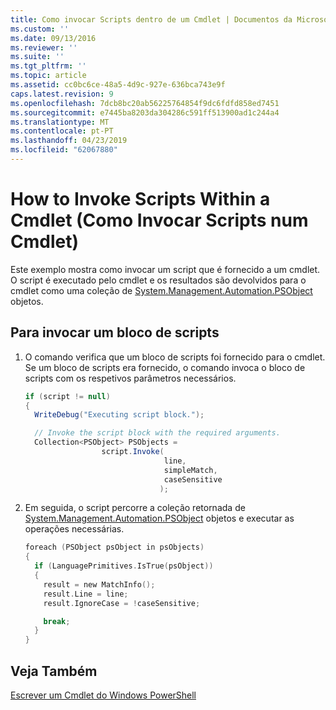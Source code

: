 ```yaml
---
title: Como invocar Scripts dentro de um Cmdlet | Documentos da Microsoft
ms.custom: ''
ms.date: 09/13/2016
ms.reviewer: ''
ms.suite: ''
ms.tgt_pltfrm: ''
ms.topic: article
ms.assetid: cc0bc6ce-48a5-4d9c-927e-636bca743e9f
caps.latest.revision: 9
ms.openlocfilehash: 7dcb8bc20ab56225764854f9dc6fdfd858ed7451
ms.sourcegitcommit: e7445ba8203da304286c591ff513900ad1c244a4
ms.translationtype: MT
ms.contentlocale: pt-PT
ms.lasthandoff: 04/23/2019
ms.locfileid: "62067880"
---
```

# <a name="how-to-invoke-scripts-within-a-cmdlet"></a>How to Invoke Scripts Within a Cmdlet (Como Invocar Scripts num Cmdlet)

Este exemplo mostra como invocar um script que é fornecido a um cmdlet. O script é executado pelo cmdlet e os resultados são devolvidos para o cmdlet como uma coleção de [System.Management.Automation.PSObject](/dotnet/api/System.Management.Automation.PSObject) objetos.

## <a name="to-invoke-a-script-block"></a>Para invocar um bloco de scripts

1. O comando verifica que um bloco de scripts foi fornecido para o cmdlet. Se um bloco de scripts era fornecido, o comando invoca o bloco de scripts com os respetivos parâmetros necessários.

    ```csharp
    if (script != null)
    {
      WriteDebug("Executing script block.");

      // Invoke the script block with the required arguments.
      Collection<PSObject> PSObjects =
                     script.Invoke(
                                   line,
                                   simpleMatch,
                                   caseSensitive
                                  );
    ```

2. Em seguida, o script percorre a coleção retornada de [System.Management.Automation.PSObject](/dotnet/api/System.Management.Automation.PSObject) objetos e executar as operações necessárias.

    ```c
    foreach (PSObject psObject in psObjects)
    {
      if (LanguagePrimitives.IsTrue(psObject))
      {
        result = new MatchInfo();
        result.Line = line;
        result.IgnoreCase = !caseSensitive;

        break;
      }
    }

    ```

## <a name="see-also"></a>Veja Também

[Escrever um Cmdlet do Windows PowerShell](./writing-a-windows-powershell-cmdlet.md)
